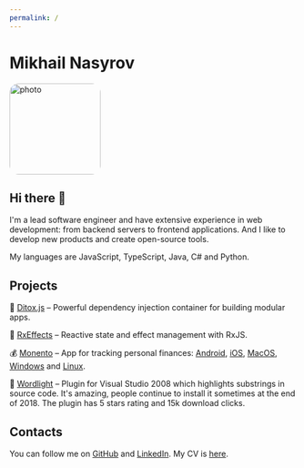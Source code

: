 ```yaml
---
permalink: /
---
```


# Mikhail Nasyrov

<img alt="photo" src="https://avatars.githubusercontent.com/u/445680" width="160" style="width: 160px; max-width: 40%; border-radius: 10%;"/>

## Hi there 👋

I'm a lead software engineer and have extensive experience in web development: from backend servers to frontend applications. And I like to develop new products and create open-source tools.

My languages are JavaScript, TypeScript, Java, C# and Python.

## Projects

🍋 [Ditox.js](https://github.com/mnasyrov/ditox) – Powerful dependency injection container for building modular apps.

🚀 [RxEffects](https://github.com/mnasyrov/rx-effects) – Reactive state and effect management with RxJS.

💰 [Monento](https://monento.com) – App for tracking personal finances: [Android](https://play.google.com/store/apps/details?id=com.monento.app), [iOS](https://itunes.apple.com/app/id1358591666), [MacOS](https://itunes.apple.com/app/id1425801329), [Windows](https://monento.com/#download) and [Linux](https://snapcraft.io/monento).

🔎 [Wordlight](https://marketplace.visualstudio.com/items?itemName=MikhailNasyrov.WordLight) – Plugin for Visual Studio 2008 which highlights substrings in source code. It's amazing, people continue to install it sometimes at the end of 2018. The plugin has 5 stars rating and 15k download clicks.

## Contacts

You can follow me on [GitHub](https://github.com/mnasyrov) and [LinkedIn](https://www.linkedin.com/in/mnasyrov/). 
My CV is [here](https://github.com/mnasyrov/mnasyrov/raw/master/mnasyrov-resume.pdf).
